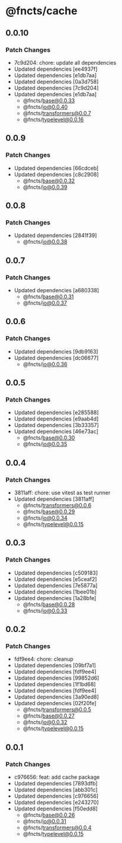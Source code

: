 # @fncts/cache

## 0.0.10

### Patch Changes

- 7c9d204: chore: update all dependencies
- Updated dependencies [ee4937f]
- Updated dependencies [e1db7aa]
- Updated dependencies [0a3d758]
- Updated dependencies [7c9d204]
- Updated dependencies [e1db7aa]
  - @fncts/base@0.0.33
  - @fncts/io@0.0.40
  - @fncts/transformers@0.0.7
  - @fncts/typelevel@0.0.16

## 0.0.9

### Patch Changes

- Updated dependencies [66cdceb]
- Updated dependencies [c8c2908]
  - @fncts/base@0.0.32
  - @fncts/io@0.0.39

## 0.0.8

### Patch Changes

- Updated dependencies [2841f39]
  - @fncts/io@0.0.38

## 0.0.7

### Patch Changes

- Updated dependencies [a680338]
  - @fncts/base@0.0.31
  - @fncts/io@0.0.37

## 0.0.6

### Patch Changes

- Updated dependencies [9db9163]
- Updated dependencies [dc06677]
  - @fncts/io@0.0.36

## 0.0.5

### Patch Changes

- Updated dependencies [e285588]
- Updated dependencies [e9aab4d]
- Updated dependencies [3b33357]
- Updated dependencies [46e73ac]
  - @fncts/base@0.0.30
  - @fncts/io@0.0.35

## 0.0.4

### Patch Changes

- 3811aff: chore: use vitest as test runner
- Updated dependencies [3811aff]
  - @fncts/transformers@0.0.6
  - @fncts/base@0.0.29
  - @fncts/io@0.0.34
  - @fncts/typelevel@0.0.15

## 0.0.3

### Patch Changes

- Updated dependencies [c509183]
- Updated dependencies [e5ceaf2]
- Updated dependencies [7e5877a]
- Updated dependencies [1bee01b]
- Updated dependencies [1a28bfe]
  - @fncts/base@0.0.28
  - @fncts/io@0.0.33

## 0.0.2

### Patch Changes

- fdf9ee4: chore: cleanup
- Updated dependencies [09bf7a1]
- Updated dependencies [fdf9ee4]
- Updated dependencies [99852d6]
- Updated dependencies [1f1bd68]
- Updated dependencies [fdf9ee4]
- Updated dependencies [3a90ed8]
- Updated dependencies [02f20fe]
  - @fncts/transformers@0.0.5
  - @fncts/base@0.0.27
  - @fncts/io@0.0.32
  - @fncts/typelevel@0.0.15

## 0.0.1

### Patch Changes

- c976656: feat: add cache package
- Updated dependencies [7893dfb]
- Updated dependencies [abb301c]
- Updated dependencies [c976656]
- Updated dependencies [e243270]
- Updated dependencies [f50edd8]
  - @fncts/base@0.0.26
  - @fncts/io@0.0.31
  - @fncts/transformers@0.0.4
  - @fncts/typelevel@0.0.15
